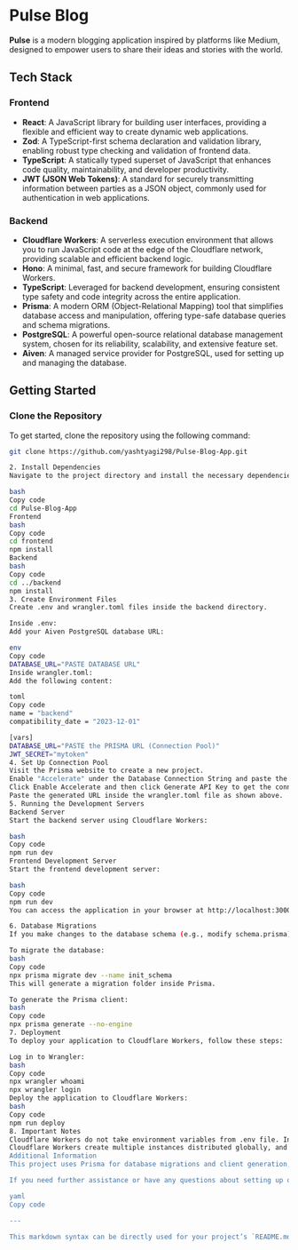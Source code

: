 # Pulse Blog 

**Pulse** is a modern blogging application inspired by platforms like Medium, designed to empower users to share their ideas and stories with the world.

## Tech Stack

### Frontend
- **React**: A JavaScript library for building user interfaces, providing a flexible and efficient way to create dynamic web applications.
- **Zod**: A TypeScript-first schema declaration and validation library, enabling robust type checking and validation of frontend data.
- **TypeScript**: A statically typed superset of JavaScript that enhances code quality, maintainability, and developer productivity.
- **JWT (JSON Web Tokens)**: A standard for securely transmitting information between parties as a JSON object, commonly used for authentication in web applications.

### Backend
- **Cloudflare Workers**: A serverless execution environment that allows you to run JavaScript code at the edge of the Cloudflare network, providing scalable and efficient backend logic.
- **Hono**: A minimal, fast, and secure framework for building Cloudflare Workers.
- **TypeScript**: Leveraged for backend development, ensuring consistent type safety and code integrity across the entire application.
- **Prisma**: A modern ORM (Object-Relational Mapping) tool that simplifies database access and manipulation, offering type-safe database queries and schema migrations.
- **PostgreSQL**: A powerful open-source relational database management system, chosen for its reliability, scalability, and extensive feature set.
- **Aiven**: A managed service provider for PostgreSQL, used for setting up and managing the database.

## Getting Started

### Clone the Repository
To get started, clone the repository using the following command:

```bash
git clone https://github.com/yashtyagi298/Pulse-Blog-App.git

2. Install Dependencies
Navigate to the project directory and install the necessary dependencies for both the frontend and backend:

bash
Copy code
cd Pulse-Blog-App
Frontend
bash
Copy code
cd frontend
npm install
Backend
bash
Copy code
cd ../backend
npm install
3. Create Environment Files
Create .env and wrangler.toml files inside the backend directory.

Inside .env:
Add your Aiven PostgreSQL database URL:

env
Copy code
DATABASE_URL="PASTE DATABASE URL"
Inside wrangler.toml:
Add the following content:

toml
Copy code
name = "backend"
compatibility_date = "2023-12-01"

[vars]
DATABASE_URL="PASTE the PRISMA URL (Connection Pool)"
JWT_SECRET="mytoken"
4. Set Up Connection Pool
Visit the Prisma website to create a new project.
Enable "Accelerate" under the Database Connection String and paste the Aiven DB URL you created earlier.
Click Enable Accelerate and then click Generate API Key to get the connection pool URL.
Paste the generated URL inside the wrangler.toml file as shown above.
5. Running the Development Servers
Backend Server
Start the backend server using Cloudflare Workers:

bash
Copy code
npm run dev
Frontend Development Server
Start the frontend development server:

bash
Copy code
npm run dev
You can access the application in your browser at http://localhost:3000.

6. Database Migrations
If you make changes to the database schema (e.g., modify schema.prisma), run the following commands:

To migrate the database:
bash
Copy code
npx prisma migrate dev --name init_schema
This will generate a migration folder inside Prisma.

To generate the Prisma client:
bash
Copy code
npx prisma generate --no-engine
7. Deployment
To deploy your application to Cloudflare Workers, follow these steps:

Log in to Wrangler:
bash
Copy code
npx wrangler whoami
npx wrangler login
Deploy the application to Cloudflare Workers:
bash
Copy code
npm run deploy
8. Important Notes
Cloudflare Workers do not take environment variables from .env file. Instead, they take variables from the wrangler.toml file.
Cloudflare Workers create multiple instances distributed globally, and when deploying the code, each instance connects to the database. To avoid overloading the database, it's recommended to use a connection pool.
Additional Information
This project uses Prisma for database migrations and client generation, Cloudflare Workers for serverless functions, and JWT for authentication and token management.

If you need further assistance or have any questions about setting up or using the application, feel free to reach out or refer to the official documentation for Prisma, Cloudflare Workers, and JWT.

yaml
Copy code

---

This markdown syntax can be directly used for your project’s `README.md` file. It provides a clean structure, starting with an introduction, followed by the tech stack used in the project, setup instructions, and other important notes.





